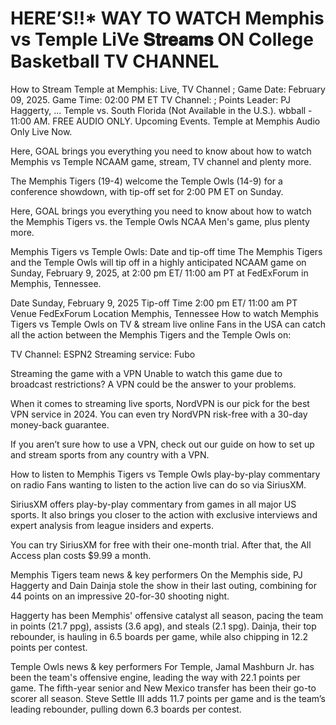 # HERE’S!!* WAY TO WATCH Memphis vs Temple LiVe 𝐒𝐭𝐫𝐞𝐚𝐦𝐬 ON College Basketball TV CHANNEL

How to Stream Temple at Memphis: Live, TV Channel ; Game Date: February 09, 2025. Game Time: 02:00 PM ET TV Channel: ; Points Leader: PJ Haggerty, ... Temple vs. South Florida (Not Available in the U.S.). wbball - 11:00 AM. FREE AUDIO ONLY. Upcoming Events. Temple at Memphis Audio Only Live Now.

Here, GOAL brings you everything you need to know about how to watch Memphis vs Temple NCAAM game, stream, TV channel and plenty more.

The Memphis Tigers (19-4) welcome the Temple Owls (14-9) for a conference showdown, with tip-off set for 2:00 PM ET on Sunday.

Here, GOAL brings you everything you need to know about how to watch the Memphis Tigers vs. the Temple Owls NCAA Men's game, plus plenty more.

Memphis Tigers vs Temple Owls: Date and tip-off time
The Memphis Tigers and the Temple Owls will tip off in a highly anticipated NCAAM game on Sunday, February 9, 2025, at 2:00 pm ET/ 11:00 am PT at FedExForum in Memphis, Tennessee.

Date	Sunday, February 9, 2025
Tip-off Time	2:00 pm ET/ 11:00 am PT
Venue	FedExForum
Location	Memphis, Tennessee
How to watch Memphis Tigers vs Temple Owls on TV & stream live online
Fans in the USA can catch all the action between the Memphis Tigers and the Temple Owls on:

TV Channel: ESPN2
Streaming service: Fubo

Streaming the game with a VPN
Unable to watch this game due to broadcast restrictions? A VPN could be the answer to your problems.

When it comes to streaming live sports, NordVPN is our pick for the best VPN service in 2024. You can even try NordVPN risk-free with a 30-day money-back guarantee.

If you aren’t sure how to use a VPN, check out our guide on how to set up and stream sports from any country with a VPN.

How to listen to Memphis Tigers vs Temple Owls play-by-play commentary on radio
Fans wanting to listen to the action live can do so via SiriusXM. 

SiriusXM offers play-by-play commentary from games in all major US sports. It also brings you closer to the action with exclusive interviews and expert analysis from league insiders and experts.

You can try SiriusXM for free with their one-month trial. After that, the All Access plan costs $9.99 a month. 

Memphis Tigers team news & key performers
On the Memphis side, PJ Haggerty and Dain Dainja stole the show in their last outing, combining for 44 points on an impressive 20-for-30 shooting night.

Haggerty has been Memphis' offensive catalyst all season, pacing the team in points (21.7 ppg), assists (3.6 apg), and steals (2.1 spg). Dainja, their top rebounder, is hauling in 6.5 boards per game, while also chipping in 12.2 points per contest.

Temple Owls news & key performers
For Temple, Jamal Mashburn Jr. has been the team's offensive engine, leading the way with 22.1 points per game. The fifth-year senior and New Mexico transfer has been their go-to scorer all season. Steve Settle III adds 11.7 points per game and is the team’s leading rebounder, pulling down 6.3 boards per contest.
